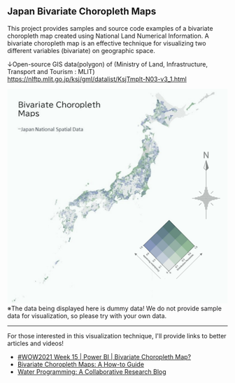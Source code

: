 ## Japan Bivariate Choropleth Maps
This project provides samples and source code examples of a bivariate choropleth map created using National Land Numerical Information. A bivariate choropleth map is an effective technique for visualizing two different variables (bivariate) on geographic space.

↓Open-source GIS data(polygon) of (Ministry of Land, Infrastructure, Transport and Tourism : MLIT)
https://nlftp.mlit.go.jp/ksj/gml/datalist/KsjTmplt-N03-v3_1.html


![Example Image](sample_bivariate_choroplethmaps.png)
※The data being displayed here is dummy data! We do not provide sample data for visualization, so please try with your own data.

***
For those interested in this visualization technique, I'll provide links to better articles and videos!
- [#WOW2021 Week 15 | Power BI | Bivariate Choropleth Map?](https://www.youtube.com/watch?v=j9IxKwDnnVY)
- [Bivariate Choropleth Maps: A How-to Guide](https://www.joshuastevens.net/cartography/make-a-bivariate-choropleth-map/)
- [Water Programming: A Collaborative Research Blog](https://waterprogramming.wordpress.com/2022/09/08/bivariate-choropleth-maps/)
